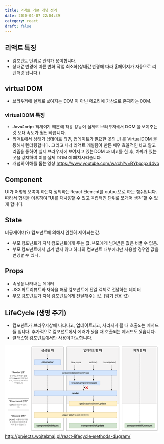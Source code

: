 ```yaml
---
title: 리액트 기본 개념 정리
date: 2020-04-07 22:04:39
category: react
draft: false
---
```


## 리액트 특징

- 컴포넌트 단위로 관리가 용이합니다.
- 상태값 변경에 따른 변화 작업 최소화(상태값 변경에 따라 홈페이지가 자동으로 리렌더링 됩니다.)

## virtual DOM

- 브라우저에 실제로 보여지는 DOM 이 아닌 메모리에 가상으로 존재하는 DOM.

### virtual DOM 특징

- JavaScript 객체이기 때문에 작동 성능이 실제로 브라우저에서 DOM 을 보여주는 것 보다 속도가 훨씬 빠릅니다.
- 리액트에서 상태가 업데이트 되면, 업데이트가 필요한 곳의 UI 를 Virtual DOM 을 통해서 렌더링합니다. 그리고 나서 리액트 개발팀이 만든 매우 효율적인 비교 알고리즘을 통하여 실제 브라우저에 보여지고 있는 DOM 과 비교를 한 후, 차이가 있는 곳을 감지하여 이를 실제 DOM 에 패치시켜줍니다.
- 개념의 이해를 돕는 영상 <https://www.youtube.com/watch?v=BYbgopx44vo>

## Component

UI가 어떻게 보여야 하는지 정의하는 React Element를 output으로 하는 함수입니다. 따라서 합성을 이용하여 “UI를 재사용할 수 있고 독립적인 단위로 쪼개어 생각”할 수 있게 합니다.

## State

비공개이며(?) 컴포넌트에 의해서 완전히 제어되는 값.

- 부모 컴포넌트가 자식 컴포넌트에게 주는 값. 부모에게 넘겨받은 값은 바꿀 수 없음.
- 부모 컴포넌트에서 넘겨 받지 않고 하나의 컴포넌트 내부에서만 사용할 경우엔 값을 변경할 수 있다.

## Props

- 속성을 나타내는 데이터
- JSX 어트리뷰트와 자식을 해당 컴포넌트에 단일 객체로 전달하는 데이터
- 부모 컴포넌트가 자식 컴포넌트에게 전달해주는 값. (읽기 전용 값)

## LifeCycle (생명 주기)

- 컴포넌트가 브라우저상에 나타나고, 업데이트되고, 사라지게 될 때 호출되는 메서드들 입니다. 추가적으로 컴포넌트에서 에러가 났을 때 호출되는 메서드도 있습니다.
- 클래스형 컴포넌트에서만 사용이 가능합니다.

![screenshot](./images/lifecycle.png)
<http://projects.wojtekmaj.pl/react-lifecycle-methods-diagram/>
